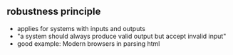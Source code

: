 ## robustness principle
- applies for systems with inputs and outputs
- "a system should always produce valid output but accept invalid input"
- good example: Modern browsers in parsing html